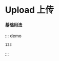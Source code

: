 # Upload 上传

#### 基础用法

<div class="demo-block">
  <Upload></Upload>
</div>


::: demo
```html
123
```
:::
